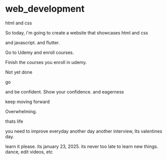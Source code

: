 # web_development
html and css

So today, i'm going to create a website that showcases html and css

and javascript.
and flutter.

Go to Udemy and enroll courses.

Finish the courses you enroll in udemy.

Not yet done

go

and be confident.
Show your confidence.
and eagerness

keep moving forward

Overwhelming.

thats life

you need to improve everyday
another day another interview, Its valentines day.











learn it please. its january 23, 2025. its never too late to learn new things.
dance, edit videos, etc
